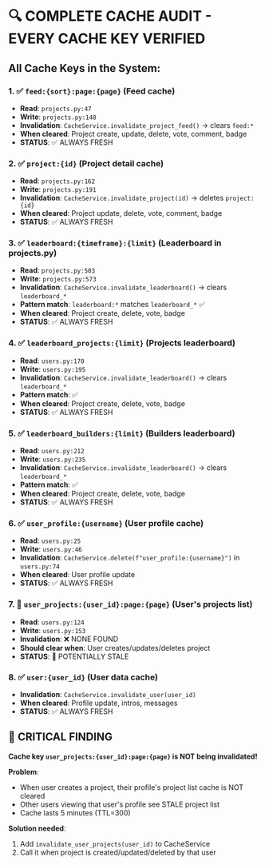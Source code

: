 # 🔍 COMPLETE CACHE AUDIT - EVERY CACHE KEY VERIFIED

## All Cache Keys in the System:

### 1. ✅ `feed:{sort}:page:{page}` (Feed cache)
- **Read**: `projects.py:47`
- **Write**: `projects.py:148`
- **Invalidation**: `CacheService.invalidate_project_feed()` → clears `feed:*`
- **When cleared**: Project create, update, delete, vote, comment, badge
- **STATUS**: ✅ ALWAYS FRESH

### 2. ✅ `project:{id}` (Project detail cache)
- **Read**: `projects.py:162`
- **Write**: `projects.py:191`
- **Invalidation**: `CacheService.invalidate_project(id)` → deletes `project:{id}`
- **When cleared**: Project update, delete, vote, comment, badge
- **STATUS**: ✅ ALWAYS FRESH

### 3. ✅ `leaderboard:{timeframe}:{limit}` (Leaderboard in projects.py)
- **Read**: `projects.py:503`
- **Write**: `projects.py:573`
- **Invalidation**: `CacheService.invalidate_leaderboard()` → clears `leaderboard_*`
- **Pattern match**: `leaderboard:*` matches `leaderboard_*` ✅
- **When cleared**: Project create, delete, vote, badge
- **STATUS**: ✅ ALWAYS FRESH

### 4. ✅ `leaderboard_projects:{limit}` (Projects leaderboard)
- **Read**: `users.py:170`
- **Write**: `users.py:195`
- **Invalidation**: `CacheService.invalidate_leaderboard()` → clears `leaderboard_*`
- **Pattern match**: ✅
- **When cleared**: Project create, delete, vote, badge
- **STATUS**: ✅ ALWAYS FRESH

### 5. ✅ `leaderboard_builders:{limit}` (Builders leaderboard)
- **Read**: `users.py:212`
- **Write**: `users.py:235`
- **Invalidation**: `CacheService.invalidate_leaderboard()` → clears `leaderboard_*`
- **Pattern match**: ✅
- **When cleared**: Project create, delete, vote, badge
- **STATUS**: ✅ ALWAYS FRESH

### 6. ✅ `user_profile:{username}` (User profile cache)
- **Read**: `users.py:25`
- **Write**: `users.py:46`
- **Invalidation**: `CacheService.delete(f"user_profile:{username}")` in `users.py:74`
- **When cleared**: User profile update
- **STATUS**: ✅ ALWAYS FRESH

### 7. 🚨 `user_projects:{user_id}:page:{page}` (User's projects list)
- **Read**: `users.py:124`
- **Write**: `users.py:153`
- **Invalidation**: ❌ NONE FOUND
- **Should clear when**: User creates/updates/deletes project
- **STATUS**: 🚨 POTENTIALLY STALE

### 8. ✅ `user:{user_id}` (User data cache)
- **Invalidation**: `CacheService.invalidate_user(user_id)`
- **When cleared**: Profile update, intros, messages
- **STATUS**: ✅ ALWAYS FRESH

## 🚨 CRITICAL FINDING

**Cache key `user_projects:{user_id}:page:{page}` is NOT being invalidated!**

**Problem**:
- When user creates a project, their profile's project list cache is NOT cleared
- Other users viewing that user's profile see STALE project list
- Cache lasts 5 minutes (TTL=300)

**Solution needed**:
1. Add `invalidate_user_projects(user_id)` to CacheService
2. Call it when project is created/updated/deleted by that user
